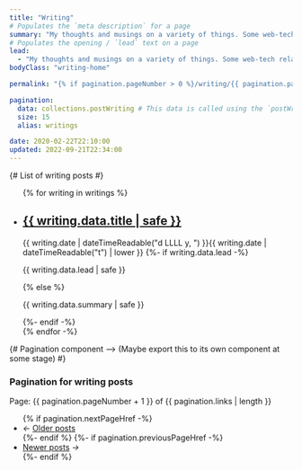 ```yaml
---
title: "Writing"
# Populates the `meta description` for a page
summary: "My thoughts and musings on a variety of things. Some web-tech related, some philosophical, some of a religious nature and some just me trying to process something as honestly as I can."
# Populates the opening / `lead` text on a page
lead:
  - "My thoughts and musings on a variety of things. Some web-tech related, some philosophical, some of a religious nature and some just me trying to process something as honestly as I can."
bodyClass: "writing-home"

permalink: "{% if pagination.pageNumber > 0 %}/writing/{{ pagination.pageNumber + 1 }}/index.html{% else %}/writing.html{% endif %}"

pagination:
  data: collections.postWriting # This data is called using the `postWriting.js` collection script
  size: 15
  alias: writings

date: 2020-02-22T22:10:00
updated: 2022-09-21T22:34:00
---
```


{# List of writing posts #}
<ul role="list" class="writing__list | no-list | flow">
{% for writing in writings %}
  <li class="writing__list-item">
    <article class="writing__summary | flow">
      <h2><a href="{{ writing.url }}">{{ writing.data.title | safe }}</a></h2>
      <time datetime="{{ writing.date | dateTime }}">{{ writing.date | dateTimeReadable("d LLLL y, ") }}{{ writing.date | dateTimeReadable("t") | lower }}</time>
      {%- if writing.data.lead -%}
        <p>{{ writing.data.lead | safe }}</p>
      {% else %}
        <p>{{ writing.data.summary | safe }}</p>
      {%- endif -%}
    </article>
  </li>
{% endfor -%}
</ul>

{# Pagination component --> (Maybe export this to its own component at some stage) #}
<nav class="pagination">
  <h3 class="visually-hidden">Pagination for writing posts</h3>
  <span class="visually-hidden">Page: {{ pagination.pageNumber + 1 }} of {{ pagination.links | length  }}</span>
  <ul role="list" class="pagination__list | no-list">
    {% if pagination.nextPageHref -%}
      <li class="pagination__list-item">
        <i aria-hidden="true">&larr;</i>
        <a href="{{ pagination.nextPageHref }}">Older <span class="visually-hidden">posts</span></a>
      </li>
    {%- endif %}
    {%- if pagination.previousPageHref -%}
      <li class="pagination__list-item">
        <a href="{{ pagination.previousPageHref }}">Newer <span class="visually-hidden">posts</span></a>
        <i aria-hidden="true">&rarr;</i>
      </li>
    {%- endif %}
  </ul>
</nav>
